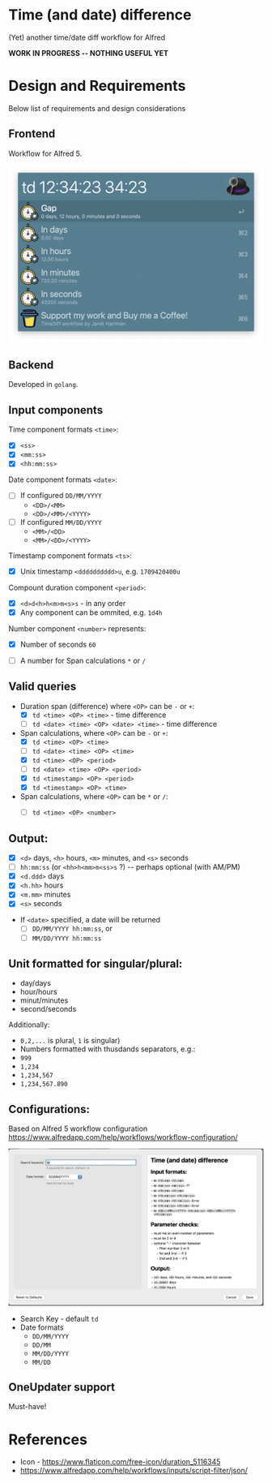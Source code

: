 # Time (and date) difference
(Yet) another time/date diff workflow for Alfred

**WORK IN PROGRESS -- NOTHING USEFUL YET**

# Design and Requirements

Below list of requirements and design considerations

## Frontend

Workflow for Alfred 5.

![alt text](img/Usage1.png)

## Backend

Developed in `golang`.

## Input components

Time component formats `<time>`:
 - [X] `<ss>`
 - [X] `<mm:ss>`
 - [X] `<hh:mm:ss>`

Date component formats `<date>`:
 - [ ] If configured `DD/MM/YYYY`
     - `<DD>/<MM>`
     - `<DD>/<MM>/<YYYY>`
 - [ ] If configured `MM/DD/YYYY`
     - `<MM>/<DD>`
     - `<MM>/<DD>/<YYYY>`

Timestamp component formats `<ts>`:
 - [X] Unix timestamp `<dddddddddd>u`, e.g. `1709420400u`

Compount duration component `<period>`:
 -  [X] `<d>d<h>h<m>m<s>s` - in any order
 -  [X] Any component can be ommited, e.g. `1d4h`

Number component `<number>` represents:
 -  [X] Number of seconds `60`
 -  [ ] A number for Span calculations `*` or `/`


## Valid queries
- Duration span (difference) where `<OP>` can be `-` or `+`:
    - [X] `td <time> <OP> <time>` - time difference
    - [ ] `td <date> <time> <OP> <date> <time>` - time difference
- Span calculations, where `<OP>` can be `-` or `+`:
    - [X] `td <time> <OP> <time>`
    - [ ] `td <date> <time> <OP> <time>`
    - [X] `td <time> <OP> <period>`
    - [ ] `td <date> <time> <OP> <period>`
    - [X] `td <timestamp> <OP> <period>`
    - [X] `td <timestamp> <OP> <time>`
- Span calculations, where `<OP>` can be `*` or `/`:
    - [ ] `td <time> <OP> <number>`


## Output:
- [X] `<d>` days, `<h>` hours, `<m>` minutes, and `<s>` seconds
- [ ] `hh:mm:ss` (or `<hh>h<mm>m<ss>s` ?) -- perhaps optional (with AM/PM)
- [X] `<d.ddd>` days
- [X] `<h.hh>` hours
- [X] `<m.mm>` minutes
- [X] `<s>` seconds
- If `<date>` specified, a date will be returned
    - [ ] `DD/MM/YYYY hh:mm:ss`, or
    - [ ] `MM/DD/YYYY hh:mm:ss`

## Unit formatted for singular/plural:
- day/days
- hour/hours
- minut/minutes
- second/seconds

Additionally:
- `0,2,...` is plural, `1` is singular)
- Numbers formatted with thusdands separators, e.g.:
- `999`
- `1,234`
- `1,234,567`
- `1,234,567.890`

## Configurations:

Based on Alfred 5 workflow configuration https://www.alfredapp.com/help/workflows/workflow-configuration/


![alt text](img/Configuration.png)

- Search Key - default `td`
- Date formats
    - `DD/MM/YYYY`
    - `DD/MM`
    - `MM/DD/YYYY`
    - `MM/DD`

## OneUpdater support

Must-have!

# References
* Icon - https://www.flaticon.com/free-icon/duration_5116345
* https://www.alfredapp.com/help/workflows/inputs/script-filter/json/
